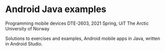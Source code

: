 # Android Java examples

Programming mobile devices DTE-2603, 2021 Spring, UiT The Arctic University of Norway

Solutions to exercises and examples, Android mobile apps in Java, written in Android Studio.
